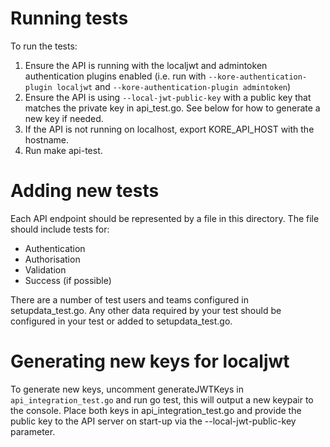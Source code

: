 Running tests
=============

To run the tests:

1. Ensure the API is running with the localjwt and admintoken authentication plugins 
   enabled (i.e. run with `--kore-authentication-plugin localjwt` and 
   `--kore-authentication-plugin admintoken`)
2. Ensure the API is using `--local-jwt-public-key` with a public key that 
   matches the private key in api_test.go. See below for how to generate a new
   key if needed.
3. If the API is not running on localhost, export KORE_API_HOST with the hostname.
3. Run make api-test.

Adding new tests
================

Each API endpoint should be represented by a file in this directory. The file should include tests for:

* Authentication
* Authorisation
* Validation
* Success (if possible)

There are a number of test users and teams configured in setupdata_test.go. Any other data required
by your test should be configured in your test or added to setupdata_test.go.

Generating new keys for localjwt
================================

To generate new keys, uncomment generateJWTKeys in `api_integration_test.go` and run go test, this 
will output a new keypair to the console. Place both keys in api_integration_test.go and provide the 
public key to the API server on start-up via the --local-jwt-public-key parameter.
